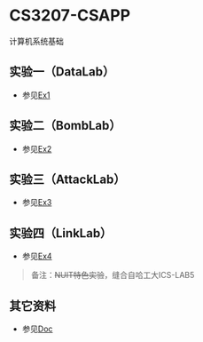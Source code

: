 # CS3207-CSAPP

计算机系统基础

## 实验一（DataLab）

* 参见[Ex1](ex_1)

## 实验二（BombLab）

* 参见[Ex2](ex_2)

## 实验三（AttackLab）

* 参见[Ex3](ex_3)

## 实验四（LinkLab）

* 参见[Ex4](ex_4)

> 备注：~~NUIT特色实验~~，缝合自哈工大ICS-LAB5

## 其它资料

* 参见[Doc](doc)
